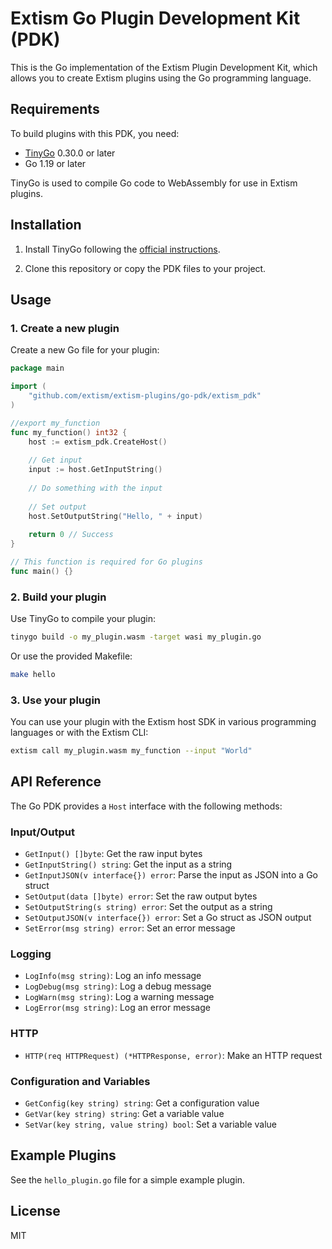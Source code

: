 # Extism Go Plugin Development Kit (PDK)

This is the Go implementation of the Extism Plugin Development Kit, which allows you to create Extism plugins using the Go programming language.

## Requirements

To build plugins with this PDK, you need:

- [TinyGo](https://tinygo.org/) 0.30.0 or later
- Go 1.19 or later

TinyGo is used to compile Go code to WebAssembly for use in Extism plugins.

## Installation

1. Install TinyGo following the [official instructions](https://tinygo.org/getting-started/install/).

2. Clone this repository or copy the PDK files to your project.

## Usage

### 1. Create a new plugin

Create a new Go file for your plugin:

```go
package main

import (
	"github.com/extism/extism-plugins/go-pdk/extism_pdk"
)

//export my_function
func my_function() int32 {
	host := extism_pdk.CreateHost()
	
	// Get input
	input := host.GetInputString()
	
	// Do something with the input
	
	// Set output
	host.SetOutputString("Hello, " + input)
	
	return 0 // Success
}

// This function is required for Go plugins
func main() {}
```

### 2. Build your plugin

Use TinyGo to compile your plugin:

```bash
tinygo build -o my_plugin.wasm -target wasi my_plugin.go
```

Or use the provided Makefile:

```bash
make hello
```

### 3. Use your plugin

You can use your plugin with the Extism host SDK in various programming languages or with the Extism CLI:

```bash
extism call my_plugin.wasm my_function --input "World"
```

## API Reference

The Go PDK provides a `Host` interface with the following methods:

### Input/Output

- `GetInput() []byte`: Get the raw input bytes
- `GetInputString() string`: Get the input as a string
- `GetInputJSON(v interface{}) error`: Parse the input as JSON into a Go struct
- `SetOutput(data []byte) error`: Set the raw output bytes
- `SetOutputString(s string) error`: Set the output as a string
- `SetOutputJSON(v interface{}) error`: Set a Go struct as JSON output
- `SetError(msg string) error`: Set an error message

### Logging

- `LogInfo(msg string)`: Log an info message
- `LogDebug(msg string)`: Log a debug message
- `LogWarn(msg string)`: Log a warning message
- `LogError(msg string)`: Log an error message

### HTTP

- `HTTP(req HTTPRequest) (*HTTPResponse, error)`: Make an HTTP request

### Configuration and Variables

- `GetConfig(key string) string`: Get a configuration value
- `GetVar(key string) string`: Get a variable value
- `SetVar(key string, value string) bool`: Set a variable value

## Example Plugins

See the `hello_plugin.go` file for a simple example plugin.

## License

MIT 